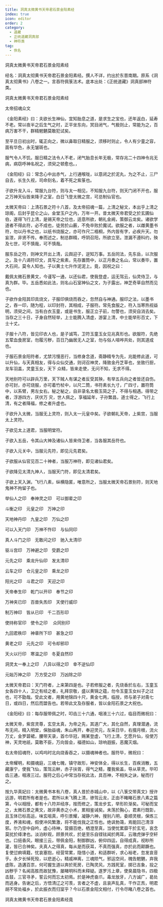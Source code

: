 ```yaml
---
title: 洞真太微黄书天帝君石景金阳素经
index: true
icon: editor
order: 2
category:
  - 道藏
  - 正统道藏洞真部
  - 神符类
tag:
  - 佚名
---
```


洞真太微黄书天帝君石景金阳素经  

经名：洞真太彻黄书天帝君石景金阳素经。撰人不详，约出於东晋南期。原系《洞真太彻黄书》八卷之一。言吞符佩箓法术。底本出处：《正统道藏》洞真部神符类。  

洞真太微黄书天帝君石景金阳素经  

太帝招魂众文  

《金阳素经》曰：夫欲长生神仙，宜知胎息之道，是求生之宝也，还年返白，延寿不老。常以夜半之后生气之时，正平坐东向，冥目闭气，气极则止，常能为之，百病万害不干，群精魍魉莫敢犯试矣。  

至平旦日初出时，辄正向之，微以鼻取日精服之，须移时则止，令人有少童之容，面有华色，永无皱斑也。  

服气令人不饥，服日精之法令人不老，闭气胎息长年无极，常存兆二十四神令兆无病，病窃呼神名祝之，须臾之顿愈也。，  

《金阳经》曰：常念心中出赤气，上行通喉咙，以意闭之於泥丸，为之不止，三尸自去，长生久视，司命刻名，着不死之紫箓也。  

子欲升龙入斗，常服九台符，则与太一相见，不知服九台符，则天门闭不开也，服之万神天仙皆来降子之室，白日飞登太微之宫，可总制仙官也。  

太微天帝曰：上清石景之符十八首，及太帝招魂一篇，上清之秘文，本出乎上清之琼阁，后封乎昆仑之山，金堂玉户之内，万年一开。昔太微天帝君受之於玄圃仙伯，遂得飞行上清，是锡天帝之位也，适意所欲，朝礼金阙，策御云龙矣。诸欲学道者不得此符，必不成也，徒劳於山薮，不免卒败於魔试。欲服之者，以雌黄墨书符，勿以丹书之也，以纸书烧服之，亦可作尺二梧桐，外内皆有字，必疾升天。勿妄泄，非贤不传。奉而述之，制总群精，呼阴召阳，所欲立至。泄漏不遵科约，殃及七世，可不慎哉，可不慎哉。  

服东岳之符，则神文开出上清，云舆迎子，逆知万事。五岳同法，先东岳，以次服之。及十八谒符印文，具写之紫素，先存置筒中，以正月奏之名山，常以奏毕，置大石间，莫令人知也。子以黄土七升作泥泥上。竟，因祝之曰：  

戴佩太微石景黄文，今谨写一通，以还仙君，使我登虚，运无驾云，仙灵侍卫，与真为群。毕。五岳悉如此法，则名山石室神仙之文，为子露出，神芝奇草自然而见也。  

子欲作金阳其印具烧文，子服印俱烧而吞之，忽然自与神通。服印之法，以墨书之，吞一印，随为程，以印封符，其相成，子服符。常先食服之，符入当寒热视益明，须臾之间，当有白衣玉童，或是书生，服正立子前，勿警也，须臾自消去矣。当存之三十日，子身自然轻举，上士能腾入清虚，游宴上清，中士能举形百丈，下士十丈。  

子服十八符，皆见印衣人也，是子诚笃，卫符玉童玉女见兆真形也。欲服符，先绝五荤血食房室，勿履污秽，百日乃幽居无人之室，勿与俗人喧哗共处，则其道成也。  

子服石景金阳符者，尤禁污慢恶行，当修身念道，斋静精专为先，兆能修此道，可以升仙，与天真相友，得与众仙交通，则诃召神灵，降致金丹芝草也，坐致行厨，龙车羽盖，灵童玉女，天下 众精，皆来走使，无问不知，无求不得。  

天地别符可以辟兵万里，天下贼人有谋之者反受其殃，有举五兵向之者皆还自伤。亦可封，亦可烧服，亦可着竹杖中，以尺二筒，书符素长九寸，广四寸，置符筒中，以系臂，男左女右。秘之秘之，自非录名太极玉简之子，不得与相遇。得带之者，浮游四方，厌伏万 灾，世人佩之，享福延年，子孙繁昌，道士得之，飞行上清，有之者降福，修之者升虚也。  

子欲升入太微，当服无上灵符，则入太一元皇中矣。子欲朝礼天帝，上紫宫，当服太上灵符。  

子欲见太上道君，当服明堂符。  

子欲入五岳，令其山大神及诸仙人皆来侍卫者，当各服其岳符也。  

子欲入元关中，当服元先符，即见元先君矣。  

子欲服从仙官见百二十神者，当服万神符，即见诸仙君矣。  

子欲降见太清九神人，当服天门符，即见太清君矣。  

子欲上天入渊，飞行八素，纵横隐匿，唯意所之，当服太微天帝石景别符，则天地鬼神不拘留子也。  

举仙人之印　奉神灵之印　可以御辈之印  

斗衡之印　元皇之印　万神之印  

天地神丹印　九皇之印　万仙之印  

可以入天门印　万神不忤印　与仙同印  

真人斗门之印　无敢问之印　驰入太清印  

驱斗宫印　万神避之印　受爵之印  

元先之印　乘龙升仙印　发太清印  

云车之印　仓元皇之印　乘龙之印  

阳光之印　斗君之印　天迎之印  

天帝奉生印　乾门以开印　奉节之印  

万神夹已印　百兽失炁印　天使行威印  

制万神印　皆从已印　千二百形印  

使持称官印　使令之印　 众同别印  

九回君秩印　神章所下印　甚急之印  

黄老之印　元先之印　可令却邪印  

天火以行印　寒温之印　冬夏自然印  

洞灵太一奉上之印　八异以得之印　幸不逆仙印  

元始万神之印　万方受之印　万凶除之印  

太微天帝君曰：天门符者，上来第四是也。子若修服之者，先烧香於左右，玉童玉女各四十人，卫之有经之者，礼拜崇敬，盛以黄锦之蕴，勿令玉童玉女纠子之过也，可不勖哉。受此文者，用黄地锦四十尺，黄金七两，临授，师与弟子对斋七日，或四日，然后而盟告也。若带此文及存服者，皆以金阳石景之大祝也。  

《金阳经》曰：每存服带佩之时，叩齿三十六通，咽液三十六过，临目而微祝曰：  

太微天帝，紫宫灵尊，玄空太真，为帝之先，其道广大，其化自然，真理潜通，流布无间，精入明堂，保胎益魂，朱山再开，奉迎灵元，左采日华，右掇月根，流火万丈，金罗碧裙，腰带天录，首巾华冠，赐某登虚，飞行上清，乞愿升仙，役使万神，天灵地祇，莫敢不臣，万向皆会，福德如山，琼响遐振，恶魔灭烟。  

右太帝招魂符，以鸡呜时北向烧香吞之，以摄魂神者也。服符毕，微祝曰：  

太帝耀明，和摄魂庭，三魂七魄，镇守故形，神安体全，得以长生，百疾消散，五藏康宁，使我飞仙，策驾云軿，赤子扶胥，得气之精，覆我紫盖，导从草灵。毕叩齿三通，咽液三过。服符之后心中常当存祝此法，具百神，不相失之诀，秘而行之。  

按九华真妃曰：太微黄书本有八卷，真人昔於赤城山中，以《八箓交带真文》授许远游，明君所有者是也。君所以未飞腾上清，骖驾云龙，正由不睹睹石景八素之篇第，今以相授，都有十八符并经序，按而修之，策龙步玄，举形阶渐矣。可秘而宝之，太微石景之黄文，故非黄赤之小术，累相鉴诫矣。未荡於胸心，君素行既彰，且玉体已标高运，味玄咀真，呼引景耀，凝静六神，搜别八明，委顺灵根，保炼三度，养液和魂，假使冲风繁激，将不能伐我之正性也。绝讽勃蔼，焉能回己清淳邪。尔乃空中自吟，虚心待神，营摄百绝，栖澄至真，当使忧累靡干於玄宅，哀念莫扰於绛津也。淡泊眇观，顾景共欢，於是至乐自铿铉闻於两耳，云璈虎弹乎空轩也。口挹香风，眼接三云，带佩金阳，制御群凶，俯仰四运，自得成真，视眇所灌，皆已合神矣。夫真人之得真，每从是而获耳，不真而强真，亦於此而颠蹶也。复使愆痾填籍，忧哀塞抱，经营常累，隐惜小道，和适群听，求心裕老，忽发哀音乎。永夕长悼死殁，以悲逝心，精戚神离，三魂陨气，邪运空间，魄告魍魉，弃我虚陈，造遘百祟，何可握生道以奔於死房，已陶灵风，方践死室，掷已吉象，投之凶秽乎？名闻高胜而故犹豫，屡睹明科而未释疑。遂罗污上章，使臭晨隐书，四极击鼓，三官寻矛，誓云何而忘太初焉。於是神虎奋爪，毒龙放牙，八方诚广，曷处而逃身。告谢之后，方悟清辽之可羡，言者之不虚，且哀声乱真，干作正炁，明君胡不常处福乡，於此振衣而归室乎？今以石景金阳文相付，行令尽睹八卷之首也。  

洞真太微黄书天帝君石景金阳素经竟  
